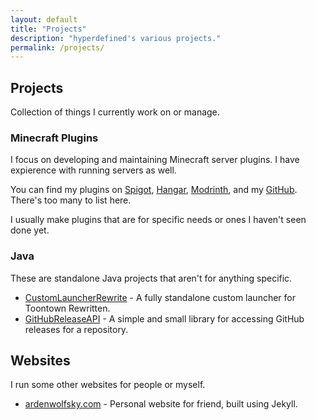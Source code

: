 ```yaml
---
layout: default
title: "Projects"
description: "hyperdefined's various projects."
permalink: /projects/
---
```

## Projects
Collection of things I currently work on or manage.
### Minecraft Plugins
I focus on developing and maintaining Minecraft server plugins. I have  expierence with running servers as well.

You can find my plugins on [Spigot](https://www.spigotmc.org/resources/authors/hyperdefined.599050/), [Hangar](https://hangar.papermc.io/hyperdefined), [Modrinth](https://modrinth.com/user/hyperdefined), and my [GitHub](https://github.com/hyperdefined?tab=repositories). There's too many to list here.

I usually make plugins that are for specific needs or ones I haven't seen done yet.
### Java
These are standalone Java projects that aren't for anything specific.
* [CustomLauncherRewrite](https://github.com/hyperdefined/CustomLauncherRewrite) - A fully standalone custom launcher for Toontown Rewritten.
* [GitHubReleaseAPI](https://github.com/hyperdefined/GitHubReleaseAPI) - A simple and small library for accessing GitHub releases for a repository.

## Websites
I run some other websites for people or myself.
* [ardenwolfsky.com](https://ardenwolfsky.com) - Personal website for friend, built using Jekyll.